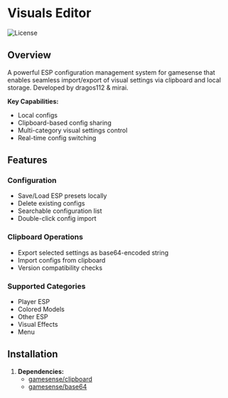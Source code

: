 # Visuals Editor

![License](https://img.shields.io/badge/License-MIT-green.svg)

## Overview

A powerful ESP configuration management system for gamesense that enables seamless import/export of visual settings via clipboard and local storage. Developed by dragos112 & mirai.

**Key Capabilities:**

- Local configs
- Clipboard-based config sharing
- Multi-category visual settings control
- Real-time config switching

## Features

### Configuration

- Save/Load ESP presets locally
- Delete existing configs
- Searchable configuration list
- Double-click config import

### Clipboard Operations

- Export selected settings as base64-encoded string
- Import configs from clipboard
- Version compatibility checks

### Supported Categories

- Player ESP
- Colored Models
- Other ESP
- Visual Effects
- Menu

## Installation

1. **Dependencies:**
   - [gamesense/clipboard](https://gamesense.pub/forums/viewtopic.php?id=28678)
   - [gamesense/base64](https://gamesense.pub/forums/viewtopic.php?id=21619)

